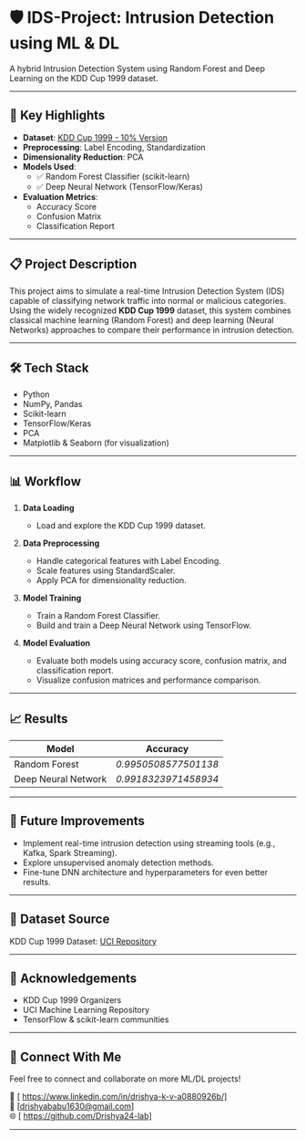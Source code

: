 # 🛡️ IDS-Project: Intrusion Detection using ML & DL

A hybrid Intrusion Detection System using Random Forest and Deep Learning on the KDD Cup 1999 dataset.

---

## 📌 Key Highlights
- **Dataset**: [KDD Cup 1999 - 10% Version](https://kdd.ics.uci.edu/databases/kddcup99/kddcup99.html)
- **Preprocessing**: Label Encoding, Standardization
- **Dimensionality Reduction**: PCA
- **Models Used**:
  - ✅ Random Forest Classifier (scikit-learn)
  - ✅ Deep Neural Network (TensorFlow/Keras)
- **Evaluation Metrics**:
  - Accuracy Score
  - Confusion Matrix
  - Classification Report

---

## 📋 Project Description

This project aims to simulate a real-time Intrusion Detection System (IDS) capable of classifying network traffic into normal or malicious categories. Using the widely recognized **KDD Cup 1999** dataset, this system combines classical machine learning (Random Forest) and deep learning (Neural Networks) approaches to compare their performance in intrusion detection.

---

## 🛠️ Tech Stack

- Python
- NumPy, Pandas
- Scikit-learn
- TensorFlow/Keras
- PCA
- Matplotlib & Seaborn (for visualization)

---

## 📊 Workflow

1. **Data Loading**
   - Load and explore the KDD Cup 1999 dataset.
   
2. **Data Preprocessing**
   - Handle categorical features with Label Encoding.
   - Scale features using StandardScaler.
   - Apply PCA for dimensionality reduction.

3. **Model Training**
   - Train a Random Forest Classifier.
   - Build and train a Deep Neural Network using TensorFlow.

4. **Model Evaluation**
   - Evaluate both models using accuracy score, confusion matrix, and classification report.
   - Visualize confusion matrices and performance comparison.

---

## 📈 Results

| Model               | Accuracy |
|--------------------|----------|
| Random Forest       | *0.9950508577501138* |
| Deep Neural Network | *0.9918323971458934* |


---

## 📌 Future Improvements

- Implement real-time intrusion detection using streaming tools (e.g., Kafka, Spark Streaming).
- Explore unsupervised anomaly detection methods.
- Fine-tune DNN architecture and hyperparameters for even better results.

---

## 📎 Dataset Source

KDD Cup 1999 Dataset: [UCI Repository](https://kdd.ics.uci.edu/databases/kddcup99/kddcup99.html)

---

## 🙌 Acknowledgements

- KDD Cup 1999 Organizers
- UCI Machine Learning Repository
- TensorFlow & scikit-learn communities

---

## 📣 Connect With Me

Feel free to connect and collaborate on more ML/DL projects!

🔗 [ https://www.linkedin.com/in/drishya-k-v-a0880926b/]  
📧 [drishyababu1630@gmail.com]  
🌐 [ https://github.com/Drishya24-lab]

---




